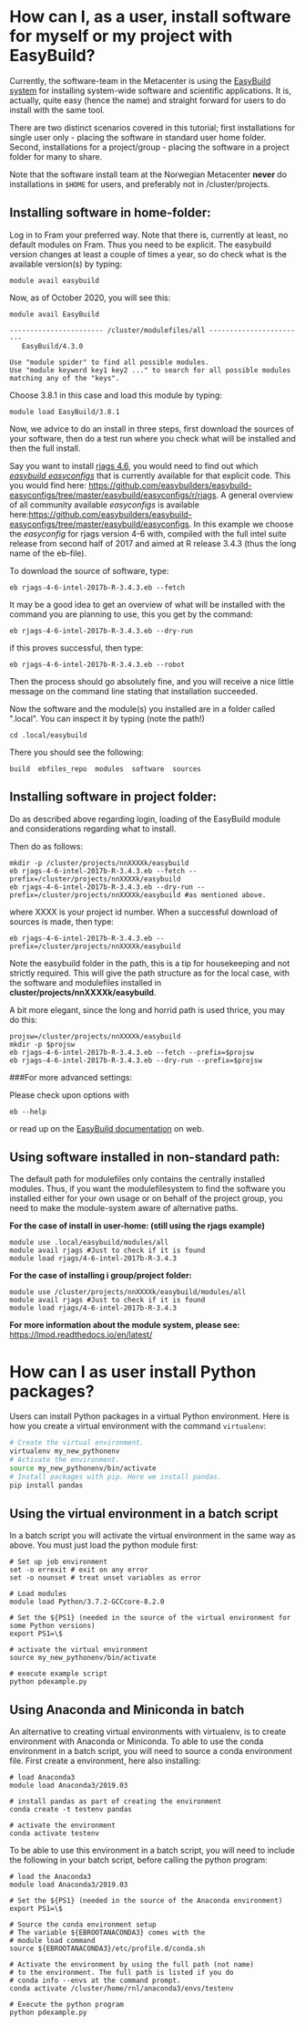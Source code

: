 # How can I, as a user, install software for myself or my project with EasyBuild?

Currently, the software-team in the Metacenter is using the [EasyBuild system](https://easybuild.readthedocs.io/en/latest/) for installing system-wide software and scientific applications. It is, actually, quite easy (hence the name) and straight forward for users to do install with the same tool.

There are two distinct scenarios covered in this tutorial; first installations for single user only - placing the software in standard user home folder. Second, installations for a project/group - placing the software in a project folder for many to share.

Note that the software install team at the Norwegian Metacenter **never** do installations in `$HOME` for users, and preferably not in /cluster/projects.

## Installing software in home-folder:

Log in to Fram your preferred way. Note that there is, currently at least, no default modules on Fram. Thus you need to be explicit. The easybuild version changes at least a couple of times a year, so do check what is the available version(s) by typing:

	module avail easybuild

Now, as of October 2020, you will see this:

	module avail EasyBuild

	----------------------- /cluster/modulefiles/all ------------------------
	   EasyBuild/4.3.0

	Use "module spider" to find all possible modules.
	Use "module keyword key1 key2 ..." to search for all possible modules
	matching any of the "keys".

Choose 3.8.1 in this case and load this module by typing:

	module load EasyBuild/3.8.1

Now, we advice to do an install in three steps, first download the sources of your software, then do a test run where you check what will be installed and then the full install.

Say you want to install [rjags 4.6](http://cran.r-project.org/web/packages/rjags), you would need to find out which *[easybuild easyconfigs](https://easybuild.readthedocs.io/en/latest/Writing_easyconfig_files.html#what-is-an-easyconfig-file)* that is currently available for that explicit code. This you would find here: <https://github.com/easybuilders/easybuild-easyconfigs/tree/master/easybuild/easyconfigs/r/rjags>. A general overview of all community available *easyconfigs* is available here:<https://github.com/easybuilders/easybuild-easyconfigs/tree/master/easybuild/easyconfigs>. In this example we choose the *easyconfig* for rjags version 4-6 with, compiled with the full intel suite release from second half of 2017 and aimed at R release 3.4.3 (thus the long name of the eb-file).

To download the source of software, type:

	eb rjags-4-6-intel-2017b-R-3.4.3.eb --fetch

It may be a good idea to get an overview of what will be installed with the command you are planning to use, this you get by the command:

	eb rjags-4-6-intel-2017b-R-3.4.3.eb --dry-run

if this proves successful, then type:

	eb rjags-4-6-intel-2017b-R-3.4.3.eb --robot

Then the process should go absolutely fine, and you will receive a nice little message on the command line stating that installation succeeded.

Now the software and the module(s) you installed are in a folder called ".local". You can inspect it by typing (note the path!)

	cd .local/easybuild

There you should see the following:

	build  ebfiles_repo  modules  software  sources

## Installing software in project folder:

Do as described above regarding login, loading of the EasyBuild module and considerations regarding what to install.

Then do as follows:

	mkdir -p /cluster/projects/nnXXXXk/easybuild
	eb rjags-4-6-intel-2017b-R-3.4.3.eb --fetch --prefix=/cluster/projects/nnXXXXk/easybuild
	eb rjags-4-6-intel-2017b-R-3.4.3.eb --dry-run --prefix=/cluster/projects/nnXXXXk/easybuild #as mentioned above.

where XXXX is your project id number. When a successful download of sources is made, then type:

	eb rjags-4-6-intel-2017b-R-3.4.3.eb --prefix=/cluster/projects/nnXXXXk/easybuild

Note the easybuild folder in the path, this is a tip for housekeeping and not strictly required. This will give the path structure as for the local case, with the software and modulefiles installed in **cluster/projects/nnXXXXk/easybuild**.

A bit more elegant, since the long and horrid path is used thrice, you may do this:

	projsw=/cluster/projects/nnXXXXk/easybuild
	mkdir -p $projsw
	eb rjags-4-6-intel-2017b-R-3.4.3.eb --fetch --prefix=$projsw
	eb rjags-4-6-intel-2017b-R-3.4.3.eb --dry-run --prefix=$projsw

###For more advanced settings:

Please check upon options with

	eb --help

or read up on the [EasyBuild documentation](https://easybuild.readthedocs.io/en/latest/) on web.

## Using software installed in non-standard path:

The default path for modulefiles only contains the centrally installed modules. Thus, if you want the modulefilesystem to find the software you installed either for your own usage or on behalf of the project group, you need to make the module-system aware of alternative paths.

**For the case of install in user-home: (still using the rjags example)**

	module use .local/easybuild/modules/all
	module avail rjags #Just to check if it is found
	module load rjags/4-6-intel-2017b-R-3.4.3


**For the case of installing i group/project folder:**

	module use /cluster/projects/nnXXXXk/easybuild/modules/all
	module avail rjags #Just to check if it is found
	module load rjags/4-6-intel-2017b-R-3.4.3

**For more information about the module system, please see:** <https://lmod.readthedocs.io/en/latest/>


# How can I as user install Python packages?

Users can install Python packages in a virtual Python environment. Here is how
you create a virtual environment with the command `virtualenv`:

``` sh
# Create the virtual environment.
virtualenv my_new_pythonenv
# Activate the environment.
source my_new_pythonenv/bin/activate
# Install packages with pip. Here we install pandas.
pip install pandas
```

## Using the virtual environment in a batch script

In a batch script you will activate the virtual environment in the same way as
above. You must just load the python module first:

```
# Set up job environment
set -o errexit # exit on any error
set -o nounset # treat unset variables as error

# Load modules
module load Python/3.7.2-GCCcore-8.2.0

# Set the ${PS1} (needed in the source of the virtual environment for some Python versions)
export PS1=\$

# activate the virtual environment
source my_new_pythonenv/bin/activate

# execute example script
python pdexample.py
```

## Using Anaconda and Miniconda in batch

An alternative to creating virtual environments with virtualenv, is to create
environment with Anaconda or Miniconda. To able to use the conda
environment in a batch script, you will need to source a conda environment
file. First create a environment, here also installing:

```
# load Anaconda3
module load Anaconda3/2019.03

# install pandas as part of creating the environment
conda create -t testenv pandas

# activate the environment
conda activate testenv
```

To be able to use this environment in a batch script, you will need to include
the following in your batch script, before calling the python program:

```
# load the Anaconda3
module load Anaconda3/2019.03

# Set the ${PS1} (needed in the source of the Anaconda environment)
export PS1=\$

# Source the conda environment setup
# The variable ${EBROOTANACONDA3} comes with the
# module load command
source ${EBROOTANACONDA3}/etc/profile.d/conda.sh

# Activate the environment by using the full path (not name)
# to the environment. The full path is listed if you do
# conda info --envs at the command prompt.
conda activate /cluster/home/rnl/anaconda3/envs/testenv

# Execute the python program
python pdexample.py
```
